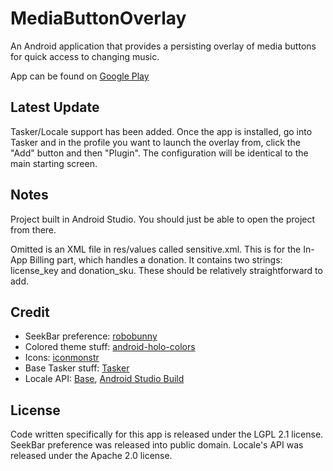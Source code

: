 MediaButtonOverlay
==================

An Android application that provides a persisting overlay of media buttons for quick access to changing music.

App can be found on [Google Play](https://play.google.com/store/apps/details?id=com.mikekorcha.mediabuttonoverlay)

Latest Update
-------------
Tasker/Locale support has been added. Once the app is installed, go into Tasker and in the profile you want to launch the overlay from, click the "Add" button and then "Plugin". The configuration will be identical to the main starting screen. 

Notes
-----

Project built in Android Studio. You should just be able to open the project from there. 

Omitted is an XML file in res/values called sensitive.xml. This is for the In-App Billing part, which handles a donation. It contains two strings: license\_key and donation\_sku. These should be relatively straightforward to add.

Credit
------

* SeekBar preference: [robobunny](http://robobunny.com/wp/2013/08/24/android-seekbar-preference-v2/)
* Colored theme stuff: [android-holo-colors](http://android-holo-colors.com/)
* Icons: [iconmonstr](http://iconmonstr.com/)
* Base Tasker stuff: [Tasker](http://tasker.dinglisch.net/developers.html)
* Locale API: [Base](http://www.twofortyfouram.com/developer.html), [Android Studio Build](https://github.com/mkorcha/AndroidStudio-LocaleAPI)

License
-------

Code written specifically for this app is released under the LGPL 2.1 license. SeekBar preference was released into public domain. Locale's API was released under the Apache 2.0 license. 